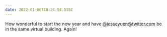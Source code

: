```yaml
---
date: 2022-01-06T18:34:54.515Z
---
```


How wonderful to start the new year and have @jesseyuen@twitter.com be in the same virtual building. Again!
